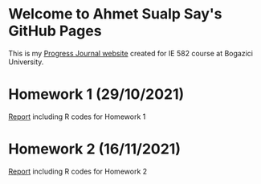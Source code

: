 # Welcome to Ahmet Sualp Say's GitHub Pages

This is my [Progress Journal website](https://bu-ie-582.github.io/fall21-saysualp/) created for IE 582 course at Bogazici University.

# Homework 1 (29/10/2021)

[Report](https://bu-ie-582.github.io/fall21-saysualp/html/IE582_Fall21_Homework1.html) including R codes for Homework 1

# Homework 2 (16/11/2021)

[Report](https://bu-ie-582.github.io/fall21-saysualp/html/IE582_Fall21_Homework2.html) including R codes for Homework 2

